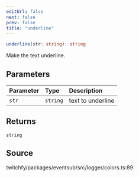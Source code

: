 ```yaml
---
editUrl: false
next: false
prev: false
title: "underline"
---
```


```ts
underline(str: string): string
```

Make the text underline.

## Parameters

| Parameter | Type | Description |
| :------ | :------ | :------ |
| `str` | `string` | text to underline |

## Returns

`string`

## Source

twitchfy/packages/eventsub/src/logger/colors.ts:89
